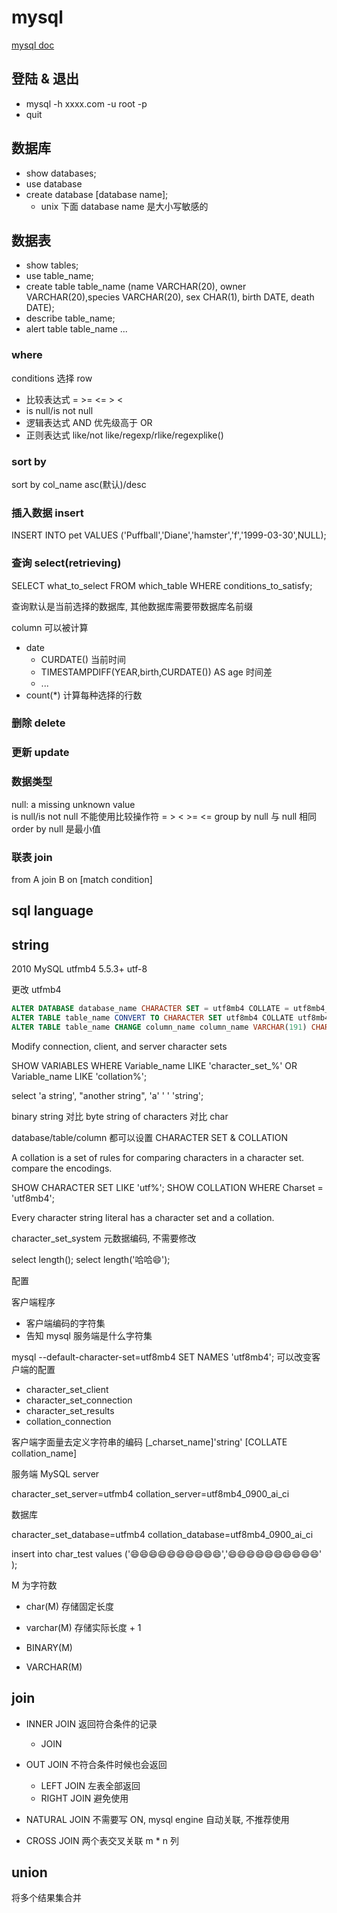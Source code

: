 # mysql

[mysql doc](https://docs.oracle.com/en-us/iaas/mysql-database/doc/getting-started.html)

## 登陆 & 退出

- mysql -h xxxx.com -u root -p
- quit 

## 数据库

- show databases;
- use database
- create database [database name];
  - unix 下面 database name 是大小写敏感的

## 数据表

- show tables;
- use table_name;
- create table table_name (name VARCHAR(20), owner VARCHAR(20),species VARCHAR(20), sex CHAR(1), birth DATE, death DATE);
- describe table_name; 
- alert table table_name ...

### where

conditions 选择 row

- 比较表达式 = >= <= > <
- is null/is not null
- 逻辑表达式 AND 优先级高于 OR 
- 正则表达式 like/not like/regexp/rlike/regexplike()

### sort by

sort by col_name asc(默认)/desc

### 插入数据 insert

INSERT INTO pet VALUES ('Puffball','Diane','hamster','f','1999-03-30',NULL);

### 查询 select(retrieving)

SELECT what_to_select FROM which_table WHERE conditions_to_satisfy;

查询默认是当前选择的数据库, 其他数据库需要带数据库名前缀


column 可以被计算

- date
  - CURDATE() 当前时间
  - TIMESTAMPDIFF(YEAR,birth,CURDATE()) AS age 时间差
  - ...
- count(*) 计算每种选择的行数

### 删除 delete

### 更新 update


### 数据类型

null: a missing unknown value  
is null/is not null 不能使用比较操作符 = > < >= <=
group by null 与 null 相同
order by null 是最小值

### 联表 join

from A join B on [match condition]

## sql language


## string

2010 MySQL utfmb4
5.5.3+
utf-8

更改 utfmb4

```sql
ALTER DATABASE database_name CHARACTER SET = utf8mb4 COLLATE = utf8mb4_unicode_ci;
ALTER TABLE table_name CONVERT TO CHARACTER SET utf8mb4 COLLATE utf8mb4_unicode_ci;
ALTER TABLE table_name CHANGE column_name column_name VARCHAR(191) CHARACTER SET utf8mb4 COLLATE utf8mb4_unicode_ci;
```

Modify connection, client, and server character sets

SHOW VARIABLES WHERE Variable_name LIKE 'character\_set\_%' OR Variable_name LIKE 'collation%';


select 'a string', "another string", 'a' ' ' 'string';

binary string 对比 byte
string of characters 对比 char

database/table/column 都可以设置 CHARACTER SET & COLLATION

 A collation is a set of rules for comparing characters in a character set.
 compare the encodings.

SHOW CHARACTER SET LIKE 'utf%';
SHOW COLLATION WHERE Charset = 'utf8mb4';

Every character string literal has a character set and a collation.


character_set_system 元数据编码, 不需要修改


select length();
select length('哈哈😄');

配置

客户端程序

- 客户端编码的字符集
- 告知 mysql 服务端是什么字符集

mysql --default-character-set=utf8mb4
SET NAMES 'utf8mb4'; 可以改变客户端的配置

- character_set_client
- character_set_connection
- character_set_results
- collation_connection 

客户端字面量去定义字符串的编码 [_charset_name]'string' [COLLATE collation_name]




服务端 MySQL server

character_set_server=utfmb4
collation_server=utf8mb4_0900_ai_ci

数据库

character_set_database=utfmb4
collation_database=utf8mb4_0900_ai_ci

insert into char_test values ('😄😄😄😄😄😄😄😄😄😄','😄😄😄😄😄😄😄😄😄😄' );



M 为字符数

- char(M) 存储固定长度
- varchar(M) 存储实际长度 + 1


- BINARY(M)
- VARCHAR(M)


## join

- INNER JOIN 返回符合条件的记录
  - JOIN
- OUT JOIN 不符合条件时候也会返回
  - LEFT JOIN 左表全部返回
  - RIGHT JOIN 避免使用

- NATURAL JOIN 不需要写 ON, mysql engine 自动关联, 不推荐使用
- CROSS JOIN 两个表交叉关联 m * n 列

## union

将多个结果集合并